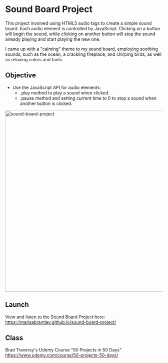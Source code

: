 # Sound Board Project
This project involved using HTML5 audio tags to create a simple sound board. Each audio element is controlled by JavaScript. Clicking on a button will begin the sound, while clicking on another button will stop the sound already playing and start playing the new one.

I came up with a "calming" theme to my sound board, employing soothing sounds, such as the ocean, a crackling fireplace, and chirping birds, as well as relaxing colors and fonts.

## Objective
* Use the JavaScript API for audio elements:
  * .play method to play a sound when clicked.
  * .pause method and setting current time to 0 to stop a sound when another button is clicked.

<img width="577" alt="sound-board-project" src="https://user-images.githubusercontent.com/60168324/161162853-1b6fc0ff-d2f1-4dd4-825a-2ed4a5fb51b5.png">

## Launch

View and listen to the Sound Board Project here: https://marisabrantley.github.io/sound-board-project/

## Class
Brad Traversy's Udemy Course "50 Projects in 50 Days" <br>
https://www.udemy.com/course/50-projects-50-days/
